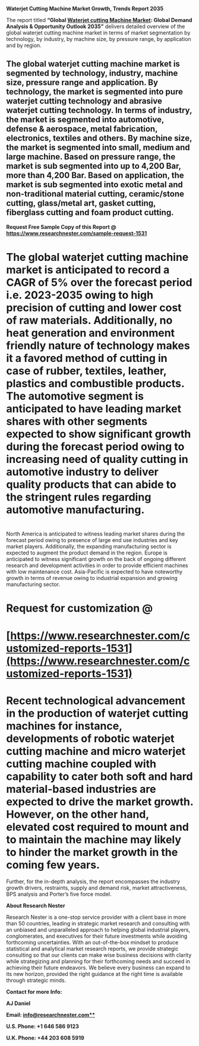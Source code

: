 ﻿**Waterjet Cutting Machine Market Growth, Trends Report 2035**

The report titled **“Global [Waterjet cutting Machine Market](https://www.researchnester.com/reports/waterjet-cutting-machines-market/1531): Global Demand Analysis & Opportunity Outlook 2035”** delivers detailed overview of the global waterjet cutting machine market in terms of market segmentation by technology, by industry, by machine size, by pressure range, by application and by region.
## The global waterjet cutting machine market is segmented by technology, industry, machine size, pressure range and application. By technology, the market is segmented into pure waterjet cutting technology and abrasive waterjet cutting technology. In terms of industry, the market is segmented into automotive, defense & aerospace, metal fabrication, electronics, textiles and others. By machine size, the market is segmented into small, medium and large machine. Based on pressure range, the market is sub segmented into up to 4,200 Bar, more than 4,200 Bar. Based on application, the market is sub segmented into exotic metal and non-traditional material cutting, ceramic/stone cutting, glass/metal art, gasket cutting, fiberglass cutting and foam product cutting.
**Request Free Sample Copy of this Report @ <https://www.researchnester.com/sample-request-1531>** 
# The global waterjet cutting machine market is anticipated to record a CAGR of 5% over the forecast period i.e. 2023-2035 owing to high precision of cutting and lower cost of raw materials. Additionally, no heat generation and environment friendly nature of technology makes it a favored method of cutting in case of rubber, textiles, leather, plastics and combustible products. The automotive segment is anticipated to have leading market shares with other segments expected to show significant growth during the forecast period owing to increasing need of quality cutting in automotive industry to deliver quality products that can abide to the stringent rules regarding automotive manufacturing.
#
North America is anticipated to witness leading market shares during the forecast period owing to presence of large end use industries and key market players. Additionally, the expanding manufacturing sector is expected to augment the product demand in the region. Europe is anticipated to witness significant growth on the back of ongoing different research and development activities in order to provide efficient machines with low maintenance cost. Asia-Pacific is expected to have noteworthy growth in terms of revenue owing to industrial expansion and growing manufacturing sector.
# **Request for customization @**
# [**https://www.researchnester.com/customized-reports-1531](https://www.researchnester.com/customized-reports-1531)** 
#
# Recent technological advancement in the production of waterjet cutting machines for instance, developments of robotic waterjet cutting machine and micro waterjet cutting machine coupled with capability to cater both soft and hard material-based industries are expected to drive the market growth. However, on the other hand, elevated cost required to mount and to maintain the machine may likely to hinder the market growth in the coming few years.
Further, for the in-depth analysis, the report encompasses the industry growth drivers, restraints, supply and demand risk, market attractiveness, BPS analysis and Porter’s five force model.

**About Research Nester**

Research Nester is a one-stop service provider with a client base in more than 50 countries, leading in strategic market research and consulting with an unbiased and unparalleled approach to helping global industrial players, conglomerates, and executives for their future investments while avoiding forthcoming uncertainties. With an out-of-the-box mindset to produce statistical and analytical market research reports, we provide strategic consulting so that our clients can make wise business decisions with clarity while strategizing and planning for their forthcoming needs and succeed in achieving their future endeavors. We believe every business can expand to its new horizon, provided the right guidance at the right time is available through strategic minds.

**Contact for more Info:**

**AJ Daniel**

**Email: [info@researchnester.com**](mailto:info@researchnester.com)**

**U.S. Phone: +1 646 586 9123** 

**U.K. Phone: +44 203 608 5919** 
